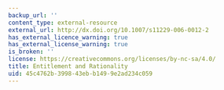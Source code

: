 ```yaml
---
backup_url: ''
content_type: external-resource
external_url: http://dx.doi.org/10.1007/s11229-006-0012-2
has_external_licence_warning: true
has_external_license_warning: true
is_broken: ''
license: https://creativecommons.org/licenses/by-nc-sa/4.0/
title: Entitlement and Rationality
uid: 45c4762b-3998-43eb-b149-9e2ad234c059
---
```

